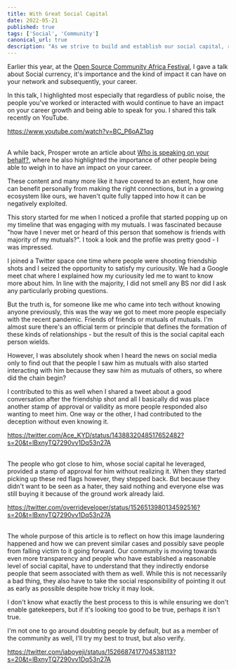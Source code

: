 ```yaml
---
title: With Great Social Capital
date: 2022-05-21
published: true
tags: ['Social', 'Community']
canonical_url: true
description: "As we strive to build and establish our social capital, recent happenings have showed how much responsibility comes as a result."
---
```


 
Earlier this year, at the [Open Source Community Africa Festival](https://festival.oscafrica.org/), I gave a talk about Social currency, it's importance and the kind of impact it can have on your network and subsequently, your career. 
 
In this talk, I highlighted most especially that regardless of public noise, the people you've worked or interacted with would continue to have an impact on your career growth and being able to speak for you. I shared this talk recently on YouTube.

https://www.youtube.com/watch?v=BC_P6oAZ1qg

&nbsp;  
A while back, Prosper wrote an article about [Who is speaking on your behalf?](https://dev.to/unicodeveloper/who-is-speaking-on-your-behalf-2c5e), where he also highlighted the importance of other people being able to weigh in to have an impact on your career.

These content and many more like it have covered to an extent, how one can benefit personally from making the right connections, but in a growing ecosystem like ours, we haven't quite fully tapped into how it can be negatively exploited. 

This story started for me when I noticed a profile that started popping up on my timeline that was engaging with my mutuals. I was fascinated because "how have I never met or heard of this person that somehow is friends with majority of my mutuals?". I took a look and the profile was pretty good - I was impressed. 

I joined a Twitter space one time where people were shooting friendship shots and I seized the opportunity to satisfy my curiousity. We had a Google meet chat where I explained how my curiousity led me to want to know more about him. In line with the majority, I did not smell any BS nor did I ask any particularly probing questions. 

But the truth is, for someone like me who came into tech without knowing anyone previously, this was the way we got to meet more people especially with the recent pandemic. Friends of friends or mutuals of mutuals. I'm almost sure there's an official term or principle that defines the formation of these kinds of relationships - but the result of this is the social capital each person wields.

However, I was absolutely shook when I heard the news on social media only to find out that the people I saw him as mutuals with also started interacting with him because they saw him as mutuals of others, so where did the chain begin?

I contributed to this as well when I shared a tweet about a good conversation after the friendship shot and all I basically did was place another stamp of approval or validity as more people responded also wanting to meet him. One way or the other, I had contributed to the deception without even knowing it.

https://twitter.com/Ace_KYD/status/1438832048517652482?s=20&t=lBxnyTQ7290vv1Dq53n27A

&nbsp;  
The people who got close to him, whose social capital he leveraged, provided a stamp of approval for him without realizing it. When they started picking up these red flags however, they stepped back. But because they didn't want to be seen as a hater, they said nothing and everyone else was still buying it because of the ground work already laid. 

https://twitter.com/overrideveloper/status/1526513980134592516?s=20&t=lBxnyTQ7290vv1Dq53n27A

&nbsp;  
The whole purpose of this article is to reflect on how this image laundering happened and how we can prevent similar cases and possibly save people from falling victim to it going forward. Our community is moving towards even more transparency and people who have established a reasonable level of social capital, have to understand that they indirectly endorse people that seem associated with them as well. While this is not necessarily a bad thing, they also have to take the social responsibility of pointing it out as early as possible despite how tricky it may look. 

I don't know what exactly the best process to this is while ensuring we don't enable gatekeepers, but if it's looking too good to be true, perhaps it isn't true.

I'm not one to go around doubting people by default, but as a member of the community as well, I'll try my best to trust, but also verify.

https://twitter.com/iaboyeji/status/1526687417704538113?s=20&t=lBxnyTQ7290vv1Dq53n27A
